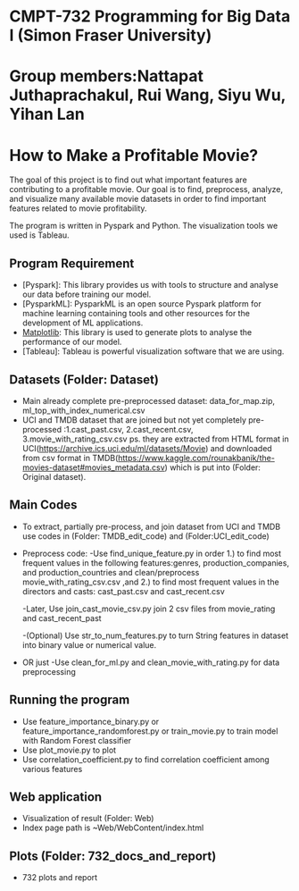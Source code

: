 # CMPT-732 Programming for Big Data I (Simon Fraser University)
# Group members:Nattapat Juthaprachakul, Rui Wang, Siyu Wu, Yihan Lan

# How to Make a Profitable Movie?
The goal of this project is to find out what important features are contributing to a profitable movie. Our goal is to find, preprocess, analyze, and visualize many available movie datasets in order to find important features related to movie profitability.  

The program is written in Pyspark and Python. The visualization tools we used is Tableau.


## Program Requirement
* [Pyspark]: This library provides us with tools to structure and analyse our data before training our model.
* [PysparkML]: PysparkML is an open source Pyspark platform for machine learning containing tools and other resources for the development of ML applications.
* [Matplotlib](https://matplotlib.org/): This library is used to generate plots to analyse the performance of our model.
* [Tableau]: Tableau is powerful visualization software that we are using.


## Datasets (Folder: Dataset)
* Main already complete pre-preprocessed dataset: data_for_map.zip, ml_top_with_index_numerical.csv
* UCI and TMDB dataset that are joined but not yet completely pre-processed :1.cast_past.csv, 2.cast_recent.csv, 3.movie_with_rating_csv.csv
ps. they are extracted from HTML format in UCI(https://archive.ics.uci.edu/ml/datasets/Movie) and downloaded from csv format in TMDB(https://www.kaggle.com/rounakbanik/the-movies-dataset#movies_metadata.csv) which is put into (Folder: Original dataset).


## Main Codes
* To extract, partially pre-process, and join dataset from UCI and TMDB use codes in (Folder: TMDB_edit_code) and (Folder:UCI_edit_code)
* Preprocess code:
  -Use find_unique_feature.py in order
  1.) to find most frequent values in the following features:genres, production_companies, and production_countries and clean/preprocess movie_with_rating_csv.csv ,and
  2.) to find most frequent values in the directors and casts: cast_past.csv and cast_recent.csv

  -Later, Use join_cast_movie_csv.py  join 2 csv files from movie_rating and cast_recent_past

  -(Optional) Use str_to_num_features.py to turn String features in dataset into binary value or numerical value.

*  OR just -Use clean_for_ml.py and clean_movie_with_rating.py for data preprocessing

## Running the program
* Use feature_importance_binary.py or feature_importance_randomforest.py or train_movie.py to train model with Random Forest classifier
* Use plot_movie.py to plot
* Use correlation_coefficient.py to find correlation coefficient among various features

## Web application
* Visualization of result  (Folder: Web)
* Index page path is ~Web/WebContent/index.html

## Plots (Folder: 732_docs_and_report)
* 732 plots and report